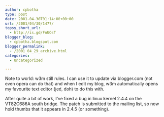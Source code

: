 ```yaml
---
author: cpbotha
type: post
date: 2001-04-30T01:14:00+00:00
url: /2001/04/30/1477/
topsy_short_url:
  - http://is.gd/FnUOsT
blogger_blog:
  - cpbotha.blogspot.com
blogger_permalink:
  - /2001_04_29_archive.html
categories:
  - Uncategorized

---
```

Note to world: w3m still rules. I can use it to update via blogger.com (not even opera can do that) and when I edit my blog, w3m automatically opens my favourite text editor (jed, doh) to do this with.

After quite a bit of work, I&#8217;ve fixed a bug in linux kernel 2.4.4 on the VT82C686A south bridge. The patch is submitted to the mailing list, so now hold thumbs that it appears in 2.4.5 (or something).

